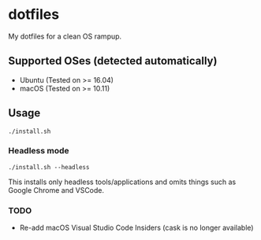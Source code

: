# dotfiles
My dotfiles for a clean OS rampup.

## Supported OSes (detected automatically)

- Ubuntu (Tested on >= 16.04)
- macOS (Tested on >= 10.11)

## Usage

`./install.sh`

### Headless mode

`./install.sh --headless`

This installs only headless tools/applications and omits things such as Google Chrome and VSCode.

### TODO

- Re-add macOS Visual Studio Code Insiders (cask is no longer available)